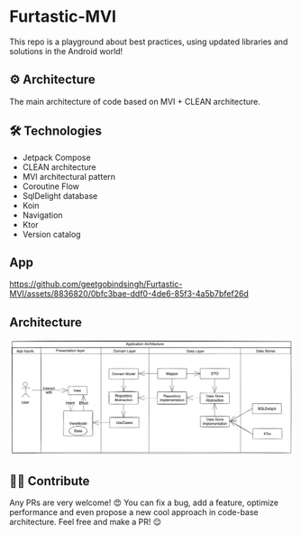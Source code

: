 # Furtastic-MVI

This repo is a playground about best practices, using updated libraries and solutions in the Android world!

## ⚙️ Architecture

The main architecture of code based on MVI + CLEAN architecture.

## 🛠 Technologies

- Jetpack Compose
- CLEAN architecture
- MVI architectural pattern
- Coroutine Flow
- SqlDelight database
- Koin
- Navigation
- Ktor
- Version catalog

## App

https://github.com/geetgobindsingh/Furtastic-MVI/assets/8836820/0bfc3bae-ddf0-4de6-85f3-4a5b7bfef26d

## Architecture

<img src="asset/AppArch.png" >


## 🤝🏻 Contribute

Any PRs are very welcome! 😍 You can fix a bug, add a feature, optimize performance and even propose a new cool approach in code-base architecture. Feel free and make a PR! 😌

